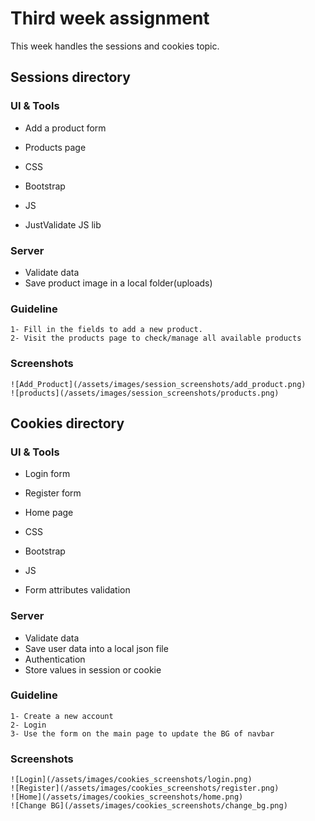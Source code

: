# Third week assignment

This week handles the sessions and cookies topic.

## Sessions directory

### UI & Tools

- Add a product form
- Products page

- CSS
- Bootstrap
- JS
- JustValidate JS lib

### Server

- Validate data
- Save product image in a local folder(uploads)

### Guideline

    1- Fill in the fields to add a new product.
    2- Visit the products page to check/manage all available products

### Screenshots

    ![Add_Product](/assets/images/session_screenshots/add_product.png)
    ![products](/assets/images/session_screenshots/products.png)

## Cookies directory

### UI & Tools

- Login form
- Register form
- Home page

- CSS
- Bootstrap
- JS
- Form attributes validation

### Server

- Validate data
- Save user data into a local json file
- Authentication
- Store values in session or cookie

### Guideline

    1- Create a new account
    2- Login
    3- Use the form on the main page to update the BG of navbar

### Screenshots

    ![Login](/assets/images/cookies_screenshots/login.png)
    ![Register](/assets/images/cookies_screenshots/register.png)
    ![Home](/assets/images/cookies_screenshots/home.png)
    ![Change BG](/assets/images/cookies_screenshots/change_bg.png)
